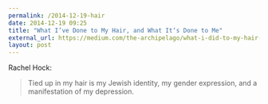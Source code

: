 ```yaml
---
permalink: /2014-12-19-hair
date: 2014-12-19 09:25
title: "What I’ve Done to My Hair, and What It‘s Done to Me"
external_url: https://medium.com/the-archipelago/what-i-did-to-my-hair-and-what-it-did-to-me-96b50ff9da76
layout: post
---
```


Rachel Hock:

>Tied up in my hair is my Jewish identity, my gender expression, and a manifestation of my depression.